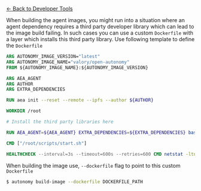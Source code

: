 [← Back to Developer Tools](../index.md)

When building the agent images, you might run into a situation where an agent dependency requires a third party developer library which can lead to the image build failing. In such cases you can use a custom `Dockerfile` with a layer which installs this third party library. Use following template to define the `Dockerfile`

```dockerfile
ARG AUTONOMY_IMAGE_VERSION="latest"
ARG AUTONOMY_IMAGE_NAME="valory/open-autonomy"
FROM ${AUTONOMY_IMAGE_NAME}:${AUTONOMY_IMAGE_VERSION}

ARG AEA_AGENT
ARG AUTHOR
ARG EXTRA_DEPENDENCIES

RUN aea init --reset --remote --ipfs --author ${AUTHOR}

WORKDIR /root

# Install the third party libraries here

RUN AEA_AGENT=${AEA_AGENT} EXTRA_DEPENDENCIES=${EXTRA_DEPENDENCIES} bash /root/scripts/install.sh

CMD ["/root/scripts/start.sh"]

HEALTHCHECK --interval=3s --timeout=600s --retries=600 CMD netstat -ltn | grep -c 26658 > /dev/null; if [ 0 != $? ]; then exit 1; fi;
```

When building the image use, `--dockerfile` flag to point to this custom `Dockerfile`

```bash
$ autonomy build-image --dockerfile DOCKERFILE_PATH
```
